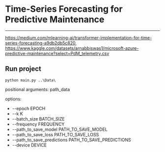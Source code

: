 # Time-Series Forecasting for Predictive Maintenance
___
https://medium.com/mlearning-ai/transformer-implementation-for-time-series-forecasting-a9db2db5c820, 
https://www.kaggle.com/datasets/arnabbiswas1/microsoft-azure-predictive-maintenance?select=PdM_telemetry.csv
## Run project
```shell
python main.py ..\Data\
```
positional arguments:
  path_data

options:
  - --epoch EPOCH
  - --k K
  - --batch_size BATCH_SIZE
  - --frequency FREQUENCY
  - --path_to_save_model PATH_TO_SAVE_MODEL
  - --path_to_save_loss PATH_TO_SAVE_LOSS
  - --path_to_save_predictions PATH_TO_SAVE_PREDICTIONS
  - --device DEVICE
